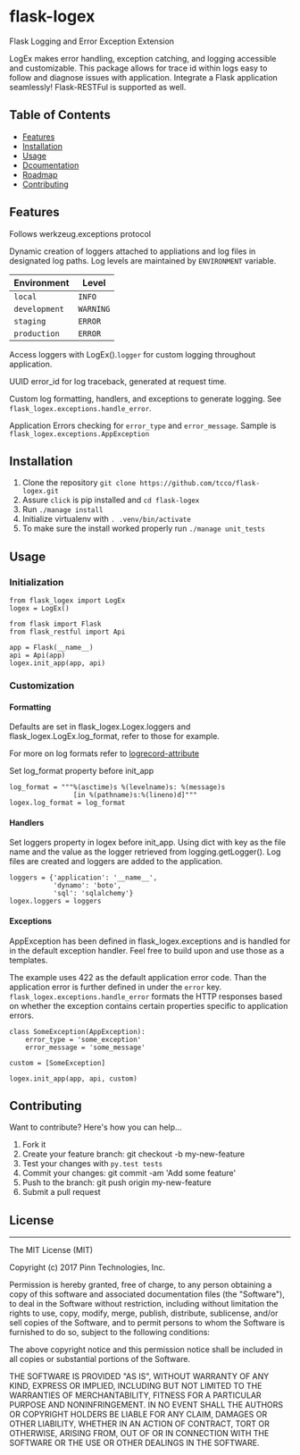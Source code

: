 # flask-logex
Flask Logging and Error Exception Extension

LogEx makes error handling, exception catching, and logging
accessible and customizable. This package allows for trace id within
logs easy to follow and diagnose issues with application. Integrate
a Flask application seamlessly! Flask-RESTFul is supported as well.

## Table of Contents

* [Features](#features)
* [Installation](#installation)
* [Usage](#usage)
* [Dcoumentation](#documentation)
* [Roadmap](#roadmap)
* [Contributing](#contributing)

## Features
Follows werkzeug.exceptions protocol

Dynamic creation of loggers attached to appliations and log files in designated log paths.
Log levels are maintained by `ENVIRONMENT` variable.

| Environment    | Level      |
| -------------- | ---------- |
| `local`        | `INFO`     |
| `development`  | `WARNING`  |
| `staging`      | `ERROR`    |
| `production`   | `ERROR`    |

Access loggers with LogEx().`logger` for custom logging throughout application.

UUID error_id for log traceback, generated at request time.

Custom log formatting, handlers, and exceptions to generate logging.
See `flask_logex.exceptions.handle_error`.

Application Errors checking for `error_type` and `error_message`.
Sample is `flask_logex.exceptions.AppException`


## Installation

1. Clone the repository `git clone https://github.com/tcco/flask-logex.git`
2. Assure `click` is pip installed and `cd flask-logex`
3. Run `./manage install`
4. Initialize virtualenv with `. .venv/bin/activate`
5. To make sure the install worked properly run `./manage unit_tests`

## Usage

### Initialization
```
from flask_logex import LogEx
logex = LogEx()

from flask import Flask
from flask_restful import Api

app = Flask(__name__)
api = Api(app)
logex.init_app(app, api)
```

### Customization

#### Formatting
Defaults are set in flask_logex.Logex.loggers and flask_logex.LogEx.log_format, refer to those for example.

For more on log formats refer to [logrecord-attribute](https://docs.python.org/3/library/logging.html#logrecord-attributes)

Set log_format property before init_app

```
log_format = """%(asctime)s %(levelname)s: %(message)s
                [in %(pathname)s:%(lineno)d]"""
logex.log_format = log_format
```

#### Handlers
Set loggers property in logex before init_app.
Using dict with key as the file name and the value as the logger retrieved from logging.getLogger().
Log files are created and loggers are added to the application.

```
loggers = {'application': '__name__',
           'dynamo': 'boto',
           'sql': 'sqlalchemy'}
logex.loggers = loggers

```

#### Exceptions
AppException has been defined in flask_logex.exceptions and is handled for
in the default exception handler. Feel free to build upon and use those as a templates.

The example uses 422 as the default application error code. Than the application error
is further defined in under the `error` key. `flask_logex.exceptions.handle_error`
formats the HTTP responses based on whether the exception contains certain properties
specific to application errors.

```
class SomeException(AppException):
    error_type = 'some_exception'
    error_message = 'some_message'

custom = [SomeException]

logex.init_app(app, api, custom)
```

## Contributing

Want to contribute? Here's how you can help...

1. Fork it
2. Create your feature branch: git checkout -b my-new-feature
3. Test your changes with `py.test tests`
4. Commit your changes: git commit -am 'Add some feature'
5. Push to the branch: git push origin my-new-feature
6. Submit a pull request

## License
----------

The MIT License (MIT)

Copyright (c) 2017 Pinn Technologies, Inc.

Permission is hereby granted, free of charge, to any person obtaining a copy of this software and associated documentation files (the "Software"), to deal in the Software without restriction, including without limitation the rights to use, copy, modify, merge, publish, distribute, sublicense, and/or sell copies of the Software, and to permit persons to whom the Software is furnished to do so, subject to the following conditions:

The above copyright notice and this permission notice shall be included in all copies or substantial portions of the Software.

THE SOFTWARE IS PROVIDED "AS IS", WITHOUT WARRANTY OF ANY KIND, EXPRESS OR IMPLIED, INCLUDING BUT NOT LIMITED TO THE WARRANTIES OF MERCHANTABILITY, FITNESS FOR A PARTICULAR PURPOSE AND NONINFRINGEMENT. IN NO EVENT SHALL THE AUTHORS OR COPYRIGHT HOLDERS BE LIABLE FOR ANY CLAIM, DAMAGES OR OTHER LIABILITY, WHETHER IN AN ACTION OF CONTRACT, TORT OR OTHERWISE, ARISING FROM, OUT OF OR IN CONNECTION WITH THE SOFTWARE OR THE USE OR OTHER DEALINGS IN THE SOFTWARE.
